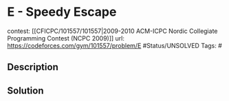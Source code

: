 # E - Speedy Escape

contest: [[CFICPC/101557/101557|2009-2010 ACM-ICPC Nordic Collegiate Programming Contest (NCPC 2009)]]
url: https://codeforces.com/gym/101557/problem/E
#Status/UNSOLVED
Tags: #

## Description

## Solution

